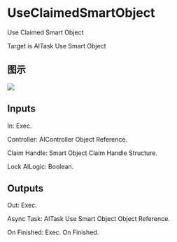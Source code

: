 # UseClaimedSmartObject

Use Claimed Smart Object

Target is AITask Use Smart Object

## 图示

![]($-20221218-17484507.png)

## Inputs

In: Exec.

Controller: AIController Object Reference.

Claim Handle: Smart Object Claim Handle Structure.

Lock AILogic: Boolean.  

## Outputs

Out: Exec.

Async Task: AITask Use Smart Object Object Reference.

On Finished: Exec. On Finished.

